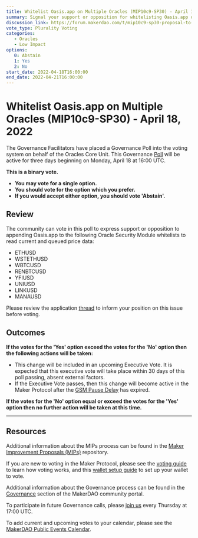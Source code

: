 ```yaml
---
title: Whitelist Oasis.app on Multiple Oracles (MIP10c9-SP30) - April 18, 2022
summary: Signal your support or opposition for whitelisting Oasis.app on multiple oracles.
discussion_link: https://forum.makerdao.com/t/mip10c9-sp30-proposal-to-whitelist-oasis-app-on-ethusd-wstethusd-wbtcusd-renbtcusd-yfiusd-uniusd-linkusd-manausd/14379
vote_type: Plurality Voting
categories:
   - Oracles
   - Low Impact
options:
   0: Abstain
   1: Yes
   2: No
start_date: 2022-04-18T16:00:00
end_date: 2022-04-21T16:00:00
---
```

# Whitelist Oasis.app on Multiple Oracles (MIP10c9-SP30) - April 18, 2022

The Governance Facilitators have placed a Governance Poll into the voting system on behalf of the Oracles Core Unit. This Governance [Poll](https://community-development.makerdao.com/en/learn/governance/on-chain-gov) will be active for three days beginning on Monday, April 18 at 16:00 UTC.

**This is a binary vote.** 
- **You may vote for a single option.** 
- **You should vote for the option which you prefer.**
- **If you would accept either option, you should vote 'Abstain'.**

## Review

The community can vote in this poll to express support or opposition to appending Oasis.app to the following Oracle Security Module whitelists to read current and queued price data:
* ETHUSD
* WSTETHUSD
* WBTCUSD
* RENBTCUSD
* YFIUSD
* UNIUSD
* LINKUSD
* MANAUSD

Please review the application [thread](https://forum.makerdao.com/t/mip10c9-sp30-proposal-to-whitelist-oasis-app-on-ethusd-wstethusd-wbtcusd-renbtcusd-yfiusd-uniusd-linkusd-manausd/14379) to inform your position on this issue before voting.

## Outcomes

**If the votes for the 'Yes' option exceed the votes for the 'No' option then the following actions will be taken:**
* This change will be included in an upcoming Executive Vote. It is expected that this executive vote will take place within 30 days of this poll passing, absent external factors.
* If the Executive Vote passes, then this change will become active in the Maker Protocol after the [GSM Pause Delay](https://manual.makerdao.com/parameter-index/core/param-gsm-pause-delay) has expired.

**If the votes for the 'No' option equal or exceed the votes for the 'Yes' option then no further action will be taken at this time.** 

---

## Resources

Additional information about the MIPs process can be found in the [Maker Improvement Proposals (MIPs)](https://github.com/makerdao/mips) repository.

If you are new to voting in the Maker Protocol, please see the [voting guide](https://community-development.makerdao.com/en/learn/governance/how-voting-works/) to learn how voting works, and this [wallet setup guide](https://community-development.makerdao.com/en/learn/governance/voting-setup/) to set up your wallet to vote.

Additional information about the Governance process can be found in the [Governance](https://community-development.makerdao.com/en/learn/governance) section of the MakerDAO community portal.

To participate in future Governance calls, please [join us](https://github.com/makerdao/community/tree/master/governance/governance-and-risk-meetings) every Thursday at 17:00 UTC.

To add current and upcoming votes to your calendar, please see the [MakerDAO Public Events Calendar](https://calendar.google.com/calendar/embed?src=makerdao.com_3efhm2ghipksegl009ktniomdk%40group.calendar.google.com&ctz=UTC&mode=week&showCalendars=0&showPrint=0).
